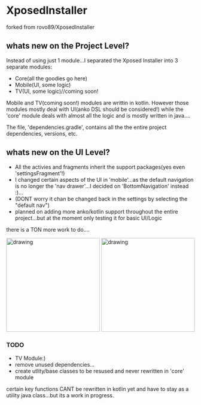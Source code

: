 # XposedInstaller

forked from rovo89/XposedInstaller

## whats new on the Project Level?
Instead of using just 1 module...I separated the Xposed Installer into 3 separate modules:

- Core(all the goodies go here)
- Mobile(UI, some logic)
- TV(UI, some logic)//coming soon!

Mobile and TV(coming soon!) modules are writtin in kotlin. However those modules mostly deal with UI(anko DSL should be considered!) while the 'core' module deals with almost all the logic and is mostly written in java....

The file, 'dependencies.gradle', contains all the the entire project dependencies, versions, etc.
 
## whats new on the UI Level?

- All the activies and fragments inherit the support packages(yes even 'settingsFragment'!)
- I changed certain aspects of the UI in 'mobile'...as the default navigation is no longer the 'nav drawer'...I decided on 'BottomNavigation' instead :)...
- (DONT worry it chan be changed back in the settings by selecting the "default nav")
- planned on adding more anko/kotlin support throughout the entire project...but at the moment only testing it for basic UI/Logic

there is a TON more work to do....

<img src="https://raw.githubusercontent.com/Xstar97/XposedInstaller/master/screenshots/StatusInstallerFragmentNavDrawer.png" alt="drawing" width="250px"/>

<img src="https://raw.githubusercontent.com/Xstar97/XposedInstaller/master/screenshots/StatusInstallerFragmentNavBottom.png" alt="drawing" width="250px"/>
 
### TODO

- TV Module:)
- remove unused dependencies...
- create utlity/base classes to be resused and never rewritten in 'core' module

certain key functions CANT be rewritten in kotlin yet and have to stay as a utility java class...but its a work in progress.
